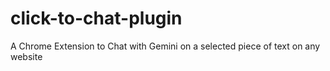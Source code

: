 # click-to-chat-plugin
A Chrome Extension to Chat with Gemini on a selected piece of text on any website

